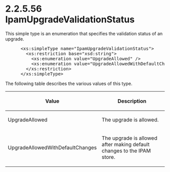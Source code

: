 <html dir="LTR" xmlns:mshelp="http://msdn.microsoft.com/mshelp" xmlns:ddue="http://ddue.schemas.microsoft.com/authoring/2003/5" xmlns:xlink="http://www.w3.org/1999/xlink" xmlns:tool="http://www.microsoft.com/tooltip">
 <body>
 <div id="header">
 <h1 class="heading">2.2.5.56 IpamUpgradeValidationStatus</h1>
 </div>
 <div id="mainSection">
 <div id="mainBody">
 <div id="allHistory" class="saveHistory"></div>
 <div id="sectionSection0" class="section" name="collapseableSection">
 

<p>This simple type is an enumeration that specifies the
validation status of an upgrade.</p>

<dl>
<dd>
<div><pre> &lt;xs:simpleType name=&quot;IpamUpgradeValidationStatus&quot;&gt;
   &lt;xs:restriction base=&quot;xsd:string&quot;&gt;
     &lt;xs:enumeration value=&quot;UpgradeAllowed&quot; /&gt;
     &lt;xs:enumeration value=&quot;UpgradeAllowedWithDefaultChanges&quot; /&gt;
   &lt;/xs:restriction&gt;
 &lt;/xs:simpleType&gt; 
</pre></div>
</dd></dl>

<p>The following table describes the various values of this
type.</p>

<table>
 <thead>
 <tr>
 <th>
 <p>Value</p>
 </th>
 <th>
 <p>Description</p>
 </th>
 </tr>
 </thead>
 <tr>
 <td>
 <p>UpgradeAllowed</p>
 </td>
 <td>
 <p>The upgrade is allowed.</p>
 </td>
 </tr>
 <tr>
 <td>
 <p>UpgradeAllowedWithDefaultChanges</p>
 </td>
 <td>
 <p>The upgrade is allowed after making default changes to
 the IPAM store.</p>
 </td>
 </tr>
</table>

<p> </p>


 </div>
 </div>
 </div>
 </body>
</html>